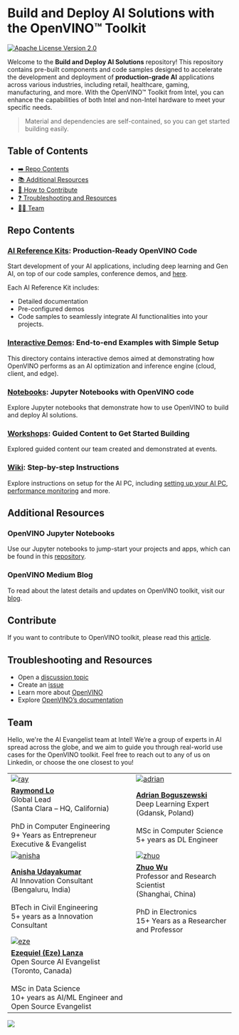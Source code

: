 # Build and Deploy AI Solutions with the OpenVINO™ Toolkit

[![Apache License Version 2.0](https://img.shields.io/badge/license-Apache_2.0-green.svg)](https://github.com/openvinotoolkit/openvino_build_deploy/blob/master/LICENSE.txt)

Welcome to the **Build and Deploy AI Solutions** repository! This repository contains pre-built components and code samples designed to accelerate the development and deployment of **production-grade AI** applications across various industries, including retail, healthcare, gaming, manufacturing, and more. With the OpenVINO™ Toolkit from Intel, you can enhance the capabilities of both Intel and non-Intel hardware to meet your specific needs.

> Material and dependencies are self-contained, so you can get started building easily.

## Table of Contents

- [➡️ Repo Contents](#repo-contents)
- [📚 Additional Resources](#additional-resources)
- [🌳 How to Contribute](#contribute)
- [❓ Troubleshooting and Resources](#troubleshooting-and-resources)
- [🧑‍💻 Team](#team)
  
## Repo Contents

### [AI Reference Kits](ai_ref_kits): Production-Ready OpenVINO Code

Start development of your AI applications, including deep learning and Gen AI, on top of our code samples, conference demos, and [here](https://www.intel.com/content/www/us/en/developer/topic-technology/edge-5g/open-potential.html).

Each AI Reference Kit includes:
- Detailed documentation
- Pre-configured demos
- Code samples to seamlessly integrate AI functionalities into your projects.

### [Interactive Demos](demos): End-to-end Examples with Simple Setup
This directory contains interactive demos aimed at demonstrating how OpenVINO performs as an AI optimization and inference engine (cloud, client, and edge).

### [Notebooks](notebooks): Jupyter Notebooks with OpenVINO code
Explore Jupyter notebooks that demonstrate how to use OpenVINO to build and deploy AI solutions.

### [Workshops](workshops): Guided Content to Get Started Building
Explored guided content our team created and demonstrated at events.

### [Wiki](https://github.com/openvinotoolkit/openvino_build_deploy/wiki): Step-by-step Instructions
Explore instructions on setup for the AI PC, including [setting up your AI PC](https://github.com/openvinotoolkit/openvino_build_deploy/wiki/AI-PC-Setup), [performance monitoring](https://github.com/openvinotoolkit/openvino_build_deploy/wiki/Steps-to-Setup-Performance-Monitor-for-AI-PC-(Windows)) and more.

## Additional Resources

### OpenVINO Jupyter Notebooks
Use our Jupyter notebooks to jump-start your projects and apps, which can be found in this [repository](https://github.com/openvinotoolkit/openvino_notebooks).

### OpenVINO Medium Blog
To read about the latest details and updates on OpenVINO toolkit, visit our [blog](https://medium.com/openvino-toolkit).

## Contribute
If you want to contribute to OpenVINO toolkit, please read this [article](https://medium.com/openvino-toolkit/how-to-contribute-to-an-ai-open-source-project-c741f48e009e).

## Troubleshooting and Resources
- Open a [discussion topic](https://github.com/openvinotoolkit/openvino_build_deploy/discussions)
- Create an [issue](https://github.com/openvinotoolkit/openvino_build_deploy/issues)
- Learn more about [OpenVINO](https://www.intel.com/content/www/us/en/developer/tools/openvino-toolkit/overview.html)
- Explore [OpenVINO’s documentation](https://docs.openvino.ai/home.html)

## Team

Hello, we're the AI Evangelist team at Intel! We’re a group of experts in AI spread across the globe, and we aim to guide you through real-world use cases for the OpenVINO toolkit. Feel free to reach out to any of us on Linkedin, or choose the one closest to you!

| | |
|---|---|
|[![ray](https://github.com/openvinotoolkit/openvino_notebooks/assets/138901786/747ab608-235a-4db9-b959-c9e158b40b12)](https://www.linkedin.com/in/raymondlo84/)|[![adrian](https://github.com/openvinotoolkit/openvino_notebooks/assets/138901786/10d11bf5-63f0-485b-93cb-581354203723)](https://www.linkedin.com/in/adrianboguszewski/)|
|**[Raymond Lo](https://www.linkedin.com/in/raymondlo84/)** <br> Global Lead <br> (Santa Clara – HQ, California) <br><br> PhD in Computer Engineering <br> 9+ Years as Entrepreneur Executive & Evangelist|**[Adrian Boguszewski](https://www.linkedin.com/in/adrianboguszewski/)** <br> Deep Learning Expert <br> (Gdansk, Poland) <br><br> MSc in Computer Science <br> 5+ years as DL Engineer|
|[![anisha](https://github.com/openvinotoolkit/openvino_notebooks/assets/138901786/d3641d44-f6b4-410d-96ce-4c401e99b35c)](https://www.linkedin.com/in/anisha-uday/)|[![zhuo](https://github.com/openvinotoolkit/openvino_notebooks/assets/138901786/be02c0af-182a-4504-bac5-4780849f9e47)](https://www.linkedin.com/in/wuzhuo/)|
|**[Anisha Udayakumar](https://www.linkedin.com/in/anisha-uday/)** <br> AI Innovation Consultant <br> (Bengaluru, India) <br><br> BTech in Civil Engineering <br> 5+ years as a Innovation Consultant|**[Zhuo Wu](https://www.linkedin.com/in/wuzhuo/)** <br> Professor and Research Scientist <br> (Shanghai, China) <br><br> PhD in Electronics <br> 15+ Years as a Researcher and Professor|
|[![eze](https://github.com/user-attachments/assets/a2f239c4-ac6f-400b-8aba-18b21df84e35)](https://www.linkedin.com/in/ezelanza/)||
|**[Ezequiel (Eze) Lanza](https://www.linkedin.com/in/ezelanza/)** <br> Open Source AI Evangelist <br> (Toronto, Canada) <br><br> MSc in Data Science <br> 10+ years as AI/ML Engineer and  Open Source Evangelist||

[//]: # (telemetry pixel)
<img referrerpolicy="no-referrer-when-downgrade" src="https://static.scarf.sh/a.png?x-pxid=7003a37c-568d-40a5-9718-0d021d8589ca&project=root&file=README.md" />

